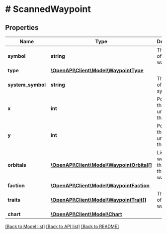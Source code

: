 # # ScannedWaypoint

## Properties

Name | Type | Description | Notes
------------ | ------------- | ------------- | -------------
**symbol** | **string** | The symbol of the waypoint. |
**type** | [**\OpenAPI\Client\Model\WaypointType**](WaypointType.md) |  |
**system_symbol** | **string** | The symbol of the system. |
**x** | **int** | Position in the universe in the x axis. |
**y** | **int** | Position in the universe in the y axis. |
**orbitals** | [**\OpenAPI\Client\Model\WaypointOrbital[]**](WaypointOrbital.md) | List of waypoints that orbit this waypoint. |
**faction** | [**\OpenAPI\Client\Model\WaypointFaction**](WaypointFaction.md) |  | [optional]
**traits** | [**\OpenAPI\Client\Model\WaypointTrait[]**](WaypointTrait.md) | The traits of the waypoint. |
**chart** | [**\OpenAPI\Client\Model\Chart**](Chart.md) |  | [optional]

[[Back to Model list]](../../README.md#models) [[Back to API list]](../../README.md#endpoints) [[Back to README]](../../README.md)
